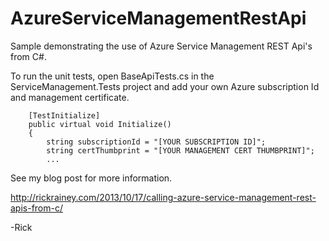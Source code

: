 AzureServiceManagementRestApi
=============================

Sample demonstrating the use of Azure Service Management REST Api's from C#.

To run the unit tests, open BaseApiTests.cs in the ServiceManagement.Tests project and add your own Azure subscription Id and management certificate.

        [TestInitialize]
        public virtual void Initialize()
        {
            string subscriptionId = "[YOUR SUBSCRIPTION ID]";
            string certThumbprint = "[YOUR MANAGEMENT CERT THUMBPRINT]";
            ...


See my blog post for more information.

http://rickrainey.com/2013/10/17/calling-azure-service-management-rest-apis-from-c/

-Rick
